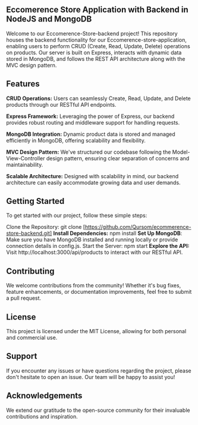 ## Eccomerence Store Application  with Backend in NodeJS and MongoDB
Welcome to our Eccomerence-Store-backend  project! This repository houses the backend functionality for our Eccomerence-store-application, enabling users to perform CRUD (Create, Read, Update, Delete) operations on products. Our server is built on Express, interacts with dynamic data stored in MongoDB, and follows the REST API architecture along with the MVC design pattern.

## Features
**CRUD Operations:** Users can seamlessly Create, Read, Update, and Delete products through our RESTful API endpoints.

**Express Framework:** Leveraging the power of Express, our backend provides robust routing and middleware support for handling requests.

**MongoDB Integration:** Dynamic product data is stored and managed efficiently in MongoDB, offering scalability and flexibility.

**MVC Design Pattern:** We've structured our codebase following the Model-View-Controller design pattern, ensuring clear separation of concerns and maintainability.

**Scalable Architecture:** Designed with scalability in mind, our backend architecture can easily accommodate growing data and user demands.
## Getting Started
To get started with our project, follow these simple steps:

Clone the Repository: git clone [https://github.com/Qursom/ecommerence-store-backend.git]
**Install Dependencies:** npm install
**Set Up MongoDB**: Make sure you have MongoDB installed and running locally or provide connection details in config.js.
Start the Server: npm start
**Explore the API:** Visit http://localhost:3000/api/products to interact with our RESTful API.
## Contributing
We welcome contributions from the community! Whether it's bug fixes, feature enhancements, or documentation improvements, feel free to submit a pull request.

## License
This project is licensed under the MIT License, allowing for both personal and commercial use.

## Support
If you encounter any issues or have questions regarding the project, please don't hesitate to open an issue. Our team will be happy to assist you!

## Acknowledgements
We extend our gratitude to the open-source community for their invaluable contributions and inspiration.
